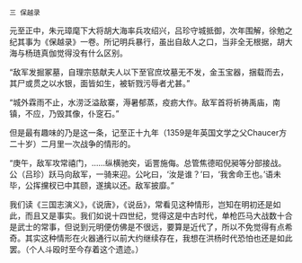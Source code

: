     三 保越录 

   元至正中，朱元璋麾下大将胡大海率兵攻绍兴，吕珍守城抵御，次年围解，徐勉之纪其事为《保越录》一卷。所记明兵暴行，虽出自敌人之口，当非全无根据，胡大海与杨琏真伽觉得没有什么区别。

   “敌军发掘冢墓，自理宗慈献夫人以下至官庶坟墓无不发，金玉宝器，捆载而去，其尸或贯之以水银，面皆如生，被斩戮污辱者尤甚。”

   “城外霖雨不止，水涝泛溢敌寨，溽暑郁蒸，疫疬大作。敌军首将祈祷禹庙，南镇，不应，乃毁其像，仆窆石。”

   但是最有趣味的乃是这一条，记至正十九年（1359是年英国文学之父Chaucer方二十岁）二月里一次战争的情形的。

   “庚午，敌军攻常禧门，……纵横驰突，诟詈施侮。总管焦德昭倪昶等分部接战。公（吕珍）跃马向敌军，一骑来迎。公叱曰，‘汝是谁？’曰，‘我舍命王也。’语未毕，公挥攩杈已中其颐，遂擒以还。敌军披靡。”

   我们读《三国志演义》，《说唐》，《说岳》，常看见这种情形，岂知在明初还是如此，而且又是事实。我们如说十四世纪，觉得这是中古时代，单枪匹马大战数十合是武士的常事，但说到元明便仿佛是不很远，要算是近代了，所以不免觉得有点希奇。其实这种情形在火器通行以前大约继续存在，我想在洪杨时代恐怕也还是如此罢。（个人斗殴时至今存着这个遗迹。）

